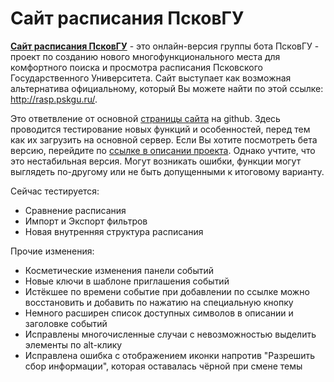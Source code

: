 # Сайт расписания ПсковГУ

**[Сайт расписания ПсковГУ](https://mrgick.github.io/rasp_pskgu/index.html)** - это онлайн-версия группы бота ПсковГУ - проект по созданию нового многофункционального
места для комфортного поиска и просмотра расписания Псковского Государственного Университета. Сайт выступает как возможная альтернатива официальному, который Вы можете 
найти по этой ссылке: http://rasp.pskgu.ru/. 

Это ответвление от основной [страницы сайта](https://github.com/mrgick/rasp_pskgu) на github. Здесь проводится тестирование новых функций и особенностей, перед тем 
как их загрузить на основной сервер. Если Вы хотите посмотреть бета версию, перейдите по [ссылке в описании проекта](https://whiterain7.github.io/rasp_pskgu/index.html). Однако учтите, что это нестабильная версия. Могут возникать ошибки, функции могут выглядеть 
по-другому или не быть допущенными к итоговому варианту.

Сейчас тестируется:

- Сравнение расписания
- Импорт и Экспорт фильтров
- Новая внутренняя структура расписания

Прочие изменения:
- Косметические изменения панели событий
- Новые ключи в шаблоне приглашения событий
- Истёкшее по времени событие при добавлении по ссылке можно восстановить и добавить по нажатию на специальную кнопку
- Немного расширен список доступных символов в описании и заголовке событий
- Исправлены многочисленные случаи с невозможностью выделить элементы по alt-клику
- Исправлена ошибка с отображением иконки напротив "Разрешить сбор информации", которая оставалась чёрной при смене темы
